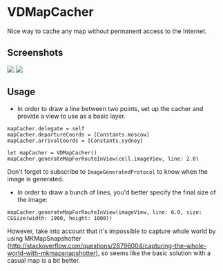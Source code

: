 # VDMapCacher
Nice way to cache any map without permanent access to the Internet.

## Screenshots
<img src="http://drobinin.com/projects/vdmapcacher/preview1.png">
<img src="http://drobinin.com/projects/vdmapcacher/preview2.png">

## Usage
* In order to draw a line between two points, set up the cacher and provide a view to use as a basic layer.
```
mapCacher.delegate = self
mapCacher.departureCoords = [Constants.moscow]
mapCacher.arrivalCoords = [Constants.sydney]

let mapCacher = VDMapCacher()
mapCacher.generateMapForRouteInView(cell.imageView, line: 2.0)
```
Don't forget to subscribe to `ImageGeneratedProtocol` to know when the image is generated.

* In order to draw a bunch of lines, you'd better specify the final size of the image:
```
mapCacher.generateMapForRouteInView(imageView, line: 6.0, size: CGSize(width: 1900, height: 1000))
```
However, take into account that it's impossible to capture whole world by using MKMapSnapshotter (http://stackoverflow.com/questions/28796004/capturing-the-whole-world-with-mkmapsnapshotter), so seems like the basic solution with a casual map is a bit better.
